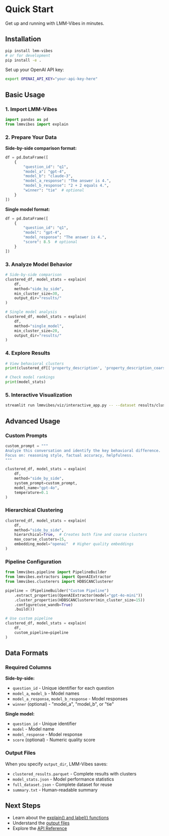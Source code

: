 # Quick Start

Get up and running with LMM-Vibes in minutes.

## Installation

```bash
pip install lmm-vibes
# or for development
pip install -e .
```

Set up your OpenAI API key:
```bash
export OPENAI_API_KEY="your-api-key-here"
```

## Basic Usage

### 1. Import LMM-Vibes

```python
import pandas as pd
from lmmvibes import explain
```

### 2. Prepare Your Data

**Side-by-side comparison format:**
```python
df = pd.DataFrame([
    {
        "question_id": "q1",
        "model_a": "gpt-4", 
        "model_b": "claude-3",
        "model_a_response": "The answer is 4.",
        "model_b_response": "2 + 2 equals 4.",
        "winner": "tie"  # optional
    }
])
```

**Single model format:**
```python
df = pd.DataFrame([
    {
        "question_id": "q1",
        "model": "gpt-4",
        "model_response": "The answer is 4.",
        "score": 8.5  # optional
    }
])
```

### 3. Analyze Model Behavior

```python
# Side-by-side comparison
clustered_df, model_stats = explain(
    df,
    method="side_by_side",
    min_cluster_size=30,
    output_dir="results/"
)

# Single model analysis  
clustered_df, model_stats = explain(
    df,
    method="single_model",
    min_cluster_size=20,
    output_dir="results/"
)
```

### 4. Explore Results

```python
# View behavioral clusters
print(clustered_df[['property_description', 'property_description_coarse_cluster_label']].head())

# Check model rankings
print(model_stats)
```

### 5. Interactive Visualization

```bash
streamlit run lmmvibes/viz/interactive_app.py -- --dataset results/clustered_results.parquet
```

## Advanced Usage

### Custom Prompts

```python
custom_prompt = """
Analyze this conversation and identify the key behavioral difference.
Focus on: reasoning style, factual accuracy, helpfulness.
"""

clustered_df, model_stats = explain(
    df,
    method="side_by_side", 
    system_prompt=custom_prompt,
    model_name="gpt-4o",
    temperature=0.1
)
```

### Hierarchical Clustering

```python
clustered_df, model_stats = explain(
    df,
    method="side_by_side",
    hierarchical=True,  # Creates both fine and coarse clusters
    max_coarse_clusters=15,
    embedding_model="openai"  # Higher quality embeddings
)
```

### Pipeline Configuration

```python
from lmmvibes.pipeline import PipelineBuilder
from lmmvibes.extractors import OpenAIExtractor
from lmmvibes.clusterers import HDBSCANClusterer

pipeline = (PipelineBuilder("Custom Pipeline")
    .extract_properties(OpenAIExtractor(model="gpt-4o-mini"))
    .cluster_properties(HDBSCANClusterer(min_cluster_size=15))
    .configure(use_wandb=True)
    .build())

# Use custom pipeline
clustered_df, model_stats = explain(
    df, 
    custom_pipeline=pipeline
)
```

## Data Formats

### Required Columns

**Side-by-side:**
- `question_id` - Unique identifier for each question
- `model_a`, `model_b` - Model names
- `model_a_response`, `model_b_response` - Model responses
- `winner` (optional) - "model_a", "model_b", or "tie"

**Single model:**  
- `question_id` - Unique identifier 
- `model` - Model name
- `model_response` - Model response
- `score` (optional) - Numeric quality score

### Output Files

When you specify `output_dir`, LMM-Vibes saves:
- `clustered_results.parquet` - Complete results with clusters
- `model_stats.json` - Model performance statistics  
- `full_dataset.json` - Complete dataset for reuse
- `summary.txt` - Human-readable summary

## Next Steps

- Learn about the [explain() and label() functions](../user-guide/basic-usage.md)
- Understand the [output files](../user-guide/configuration.md)
- Explore the [API Reference](../api/core.md) 